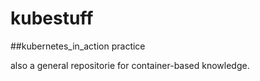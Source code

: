 # kubestuff
##kubernetes_in_action practice

also a general repositorie for container-based knowledge.
